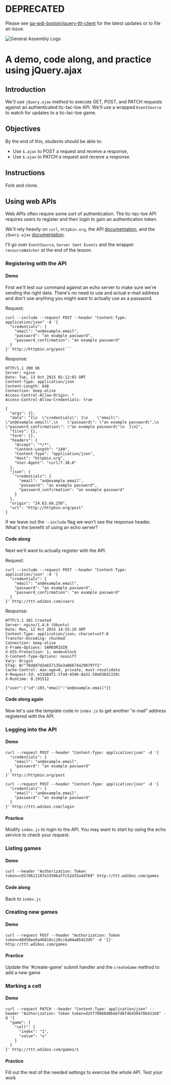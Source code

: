 # DEPRECATED
Please see [ga-wdi-boston/jquery-ttt-client](https://github.com/ga-wdi-boston/jquery-ttt-client) for the latest updates or to file an issue.

![General Assembly Logo](http://i.imgur.com/ke8USTq.png)

# A demo, code along, and practice using jQuery.ajax

## Introduction

We'll use `jQuery.ajax` method to execute GET, POST, and PATCH requests against an authenticated tic-tac-toe API.  We'll use a wrapped `EventSource` to watch for updates to a tic-tac-toe game.

## Objectives

By the end of this, students should be able to:

- Use `$.ajax` to POST a request and receive a response,
- Use `$.ajax` to PATCH a request and receive a response.

## Instructions

Fork and clone.

## Using web APIs

Web APIs often require some sort of authentication.  The tic-tac-toe API requires users to register and then login to gain an authentication token.

We'll rely heavily on `curl`, `httpbin.org`, the API [documentation](https://github.com/ga-wdi-boston/rails-ttt-project-api#readme), and the `jQuery.ajax` [documentation](http://api.jquery.com/jQuery.ajax/).

I'll go over `EventSource`, `Server Sent Events` and the wrapper `resourceWatcher` at the end of the lesson.

### Registering with the API

#### Demo

First we'll test our command against an echo server to make sure we're sending the right data.  There's no need to use and actual e-mail address and don't use anything you might want to actually use as a password.

Request:

```
curl --include --request POST --header "Content-Type: application/json" -d '{
  "credentials": {
    "email": "an@example.email",
    "password": "an example password",
    "password_confirmation": "an example password"
  }
}' http://httpbin.org/post```

```

Response:

```
HTTP/1.1 200 OK
Server: nginx
Date: Tue, 13 Oct 2015 02:12:02 GMT
Content-Type: application/json
Content-Length: 648
Connection: keep-alive
Access-Control-Allow-Origin: *
Access-Control-Allow-Credentials: true

{
  "args": {},
  "data": "{\n  \"credentials\": {\n    \"email\": \"an@example.email\",\n    \"password\": \"an example password\",\n    \"password_confirmation\": \"an example password\"\n  }\n}",
  "files": {},
  "form": {},
  "headers": {
    "Accept": "*/*",
    "Content-Length": "149",
    "Content-Type": "application/json",
    "Host": "httpbin.org",
    "User-Agent": "curl/7.38.0"
  },
  "json": {
    "credentials": {
      "email": "an@example.email",
      "password": "an example password",
      "password_confirmation": "an example password"
    }
  },
  "origin": "24.63.68.250",
  "url": "http://httpbin.org/post"
}
```

If we leave out the `--include` flag we won't see the response header.  What's the benefit of using an echo server?

#### Code along

Next we'll want to actually register with the API.

Request:

```
curl --include --request POST --header "Content-Type: application/json" -d '{
  "credentials": {
    "email": "an@example.email",
    "password": "an example password",
    "password_confirmation": "an example password"
  }
}' http://ttt.wdibos.com/users
```

Response:

```
HTTP/1.1 201 Created
Server: nginx/1.4.6 (Ubuntu)
Date: Mon, 12 Oct 2015 14:55:18 GMT
Content-Type: application/json; charset=utf-8
Transfer-Encoding: chunked
Connection: keep-alive
X-Frame-Options: SAMEORIGIN
X-XSS-Protection: 1; mode=block
X-Content-Type-Options: nosniff
Vary: Origin
ETag: W/"76ddd7d2e657135e3a06674a29079ff1"
Cache-Control: max-age=0, private, must-revalidate
X-Request-Id: e31b8df1-2fa9-4586-8a31-58e036d1329c
X-Runtime: 0.191512

{"user":{"id":103,"email":"an@example.email"}}
```

#### Code along again

Now let's use the template code in `index.js` to get another "e-mail" address registered with the API.

### Logging into the API

#### Demo

```
curl --request POST --header "Content-Type: application/json" -d '{
  "credentials": {
    "email": "an@example.email",
    "password": "an example password"
  }
}' http://httpbin.org/post
```

```
curl --request POST --header "Content-Type: application/json" -d '{
  "credentials": {
    "email": "an@example.email",
    "password": "an example password"
  }
}' http://ttt.wdibos.com/login
```

#### Practice

Modify `index.js` to login to the API.  You may want to start by using the echo service to check your request.

### Listing games

#### Demo

```
curl --header "Authorization: Token token=c017d611187e3350baffc52d35a4df69" http://ttt.wdibos.com/games
```

#### Code along

Back to `index.js`

### Creating new games

#### Demo

```
curl --request POST --header "Authorization: Token token=40d58ee9a46818cc28cc6a04a65423d5" -d '{}'  http://ttt.wdibos.com/games
```

#### Practice

Update the '#create-game' submit handler and the `createGame` method to add a new game

### Marking a cell

#### Demo

```
curl --request PATCH --header "Content-Type: application/json" --header "Authorization: Token token=d25f70868d0bebfd8746459478b431b8" -d '{
  "game": {
    "cell": {
      "index": "1",
      "value": "x"
    }
  }
}' http://ttt.wdibos.com/games/1
```

#### Practice

Fill out the rest of the needed settings to exercise the whole API.  Test your work



